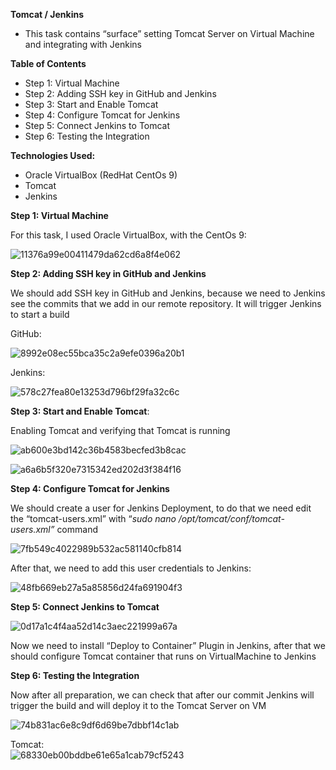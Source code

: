 **Tomcat / Jenkins**

-   This task contains “surface” setting Tomcat Server on Virtual Machine and integrating with Jenkins

**Table of Contents**

-   Step 1: Virtual Machine
-   Step 2: Adding SSH key in GitHub and Jenkins
-   Step 3: Start and Enable Tomcat
-   Step 4: Configure Tomcat for Jenkins
-   Step 5: Connect Jenkins to Tomcat
-   Step 6: Testing the Integration

**Technologies Used:**

-   Oracle VirtualBox (RedHat CentOs 9)
-   Tomcat
-   Jenkins

**Step 1: Virtual Machine**

For this task, I used Oracle VirtualBox, with the CentOs 9:

![11376a99e00411479da62cd6a8f4e062](https://github.com/user-attachments/assets/5f0338e6-a855-4d44-996c-a58e72891f11)


**Step 2: Adding SSH key in GitHub and Jenkins**

We should add SSH key in GitHub and Jenkins, because we need to Jenkins see the commits that we add in our remote repository. It will trigger Jenkins to start a build

GitHub:

![8992e08ec55bca35c2a9efe0396a20b1](https://github.com/user-attachments/assets/32a43589-9bd9-4ba5-b25e-5c699e801d74)


Jenkins:

![578c27fea80e13253d796bf29fa32c6c](https://github.com/user-attachments/assets/02047e32-6951-4270-a428-b9e7b7dc0c89)



**Step 3: Start and Enable Tomcat**:

Enabling Tomcat and verifying that Tomcat is running

![ab600e3bd142c36b4583becfed3b8cac](https://github.com/user-attachments/assets/73035f85-bcd7-4c26-a1b7-09e30bc425f4)


![a6a6b5f320e7315342ed202d3f384f16](https://github.com/user-attachments/assets/2ab416e8-632f-4204-bcb9-0fa5c412ea39)


**Step 4: Configure Tomcat for Jenkins**

We should create a user for Jenkins Deployment, to do that we need edit the “tomcat-users.xml” with “*sudo nano /opt/tomcat/conf/tomcat-users.xml”* command

![7fb549c4022989b532ac581140cfb814](https://github.com/user-attachments/assets/cd3276a9-c77b-4527-8018-45c1daf8f1d2)


After that, we need to add this user credentials to Jenkins:

![48fb669eb27a5a85856d24fa691904f3](https://github.com/user-attachments/assets/65173054-cb63-40de-8ef3-f1c4b8e5c0d9)



**Step 5: Connect Jenkins to Tomcat**

![0d17a1c4f4aa52d14c3aec221999a67a](https://github.com/user-attachments/assets/5e4d5bcf-983f-4945-a054-05424b7460f4)


Now we need to install “Deploy to Container” Plugin in Jenkins, after that we should configure Tomcat container that runs on VirtualMachine to Jenkins

**Step 6: Testing the Integration**

Now after all preparation, we can check that after our commit Jenkins will trigger the build and will deploy it to the Tomcat Server on VM

![74b831ac6e8c9df6d69be7dbbf14c1ab](https://github.com/user-attachments/assets/32f063fb-6683-4453-874f-c36e6f7491c9)


Tomcat:  
![68330eb00bddbe61e65a1cab79cf5243](https://github.com/user-attachments/assets/4fd15997-6397-422b-b928-9375e563e5a4)
